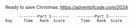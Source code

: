 Ready to save Christmas: https://adventofcode.com/2024

          --------Part 1--------   --------Part 2--------
    Day     Time   Rank  Score       Time   Rank  Score
